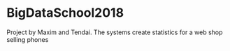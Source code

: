 # BigDataSchool2018
Project by Maxim and Tendai. 
The systems create statistics for a web shop selling phones
